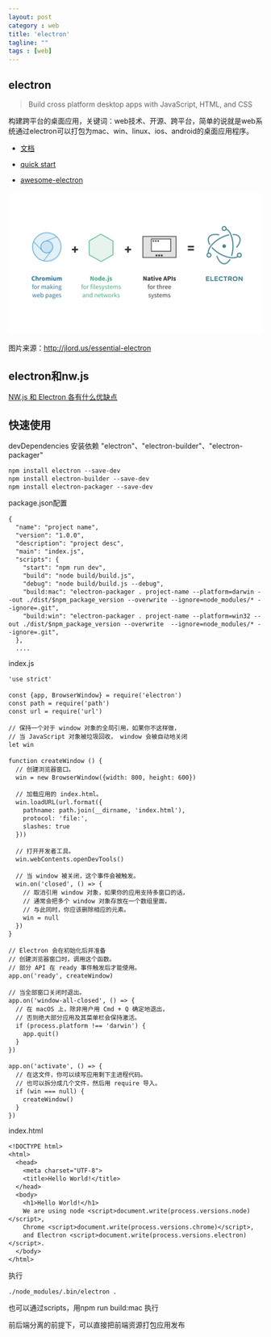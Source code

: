 ```yaml
---
layout: post
category : web
title: 'electron'
tagline: ""
tags : [web]
---
```


## electron

> Build cross platform desktop apps with JavaScript, HTML, and CSS

构建跨平台的桌面应用，关键词：web技术、开源、跨平台，简单的说就是web系统通过electron可以打包为mac、win、linux、ios、android的桌面应用程序。

- [文档](https://github.com/electron/electron/tree/master/docs-translations/zh-CN)

- [quick start](https://github.com/electron/electron/blob/master/docs-translations/zh-CN/tutorial/quick-start.md)

- [awesome-electron](https://github.com/sindresorhus/awesome-electron)

![](/images/201711/components.png)

图片来源：http://jlord.us/essential-electron

## electron和nw.js

[NW.js 和 Electron 各有什么优缺点](https://www.zhihu.com/question/38854224)

<!--break-->

## 快速使用

devDependencies 安装依赖 "electron"、"electron-builder"、"electron-packager"

```
npm install electron --save-dev
npm install electron-builder --save-dev
npm install electron-packager --save-dev
```

package.json配置

```
{
  "name": "project name",
  "version": "1.0.0",
  "description": "project desc",
  "main": "index.js",
  "scripts": {
    "start": "npm run dev",
    "build": "node build/build.js",
    "debug": "node build/build.js --debug",
    "build:mac": "electron-packager . project-name --platform=darwin --out ./dist/$npm_package_version --overwrite --ignore=node_modules/* --ignore=.git",
    "build:win": "electron-packager . project-name --platform=win32 --out ./dist/$npm_package_version --overwrite  --ignore=node_modules/* --ignore=.git",
  },
  ....
```

index.js

```
'use strict'

const {app, BrowserWindow} = require('electron')
const path = require('path')
const url = require('url')

// 保持一个对于 window 对象的全局引用，如果你不这样做，
// 当 JavaScript 对象被垃圾回收， window 会被自动地关闭
let win

function createWindow () {
  // 创建浏览器窗口。
  win = new BrowserWindow({width: 800, height: 600})

  // 加载应用的 index.html。
  win.loadURL(url.format({
    pathname: path.join(__dirname, 'index.html'),
    protocol: 'file:',
    slashes: true
  }))

  // 打开开发者工具。
  win.webContents.openDevTools()

  // 当 window 被关闭，这个事件会被触发。
  win.on('closed', () => {
    // 取消引用 window 对象，如果你的应用支持多窗口的话，
    // 通常会把多个 window 对象存放在一个数组里面，
    // 与此同时，你应该删除相应的元素。
    win = null
  })
}

// Electron 会在初始化后并准备
// 创建浏览器窗口时，调用这个函数。
// 部分 API 在 ready 事件触发后才能使用。
app.on('ready', createWindow)

// 当全部窗口关闭时退出。
app.on('window-all-closed', () => {
  // 在 macOS 上，除非用户用 Cmd + Q 确定地退出，
  // 否则绝大部分应用及其菜单栏会保持激活。
  if (process.platform !== 'darwin') {
    app.quit()
  }
})

app.on('activate', () => {
  // 在这文件，你可以续写应用剩下主进程代码。
  // 也可以拆分成几个文件，然后用 require 导入。
  if (win === null) {
    createWindow()
  }
})
```

index.html

```
<!DOCTYPE html>
<html>
  <head>
    <meta charset="UTF-8">
    <title>Hello World!</title>
  </head>
  <body>
    <h1>Hello World!</h1>
    We are using node <script>document.write(process.versions.node)</script>,
    Chrome <script>document.write(process.versions.chrome)</script>,
    and Electron <script>document.write(process.versions.electron)</script>.
  </body>
</html>
```

执行

```
./node_modules/.bin/electron .
```

也可以通过scripts，用npm run build:mac 执行

前后端分离的前提下，可以直接把前端资源打包应用发布
